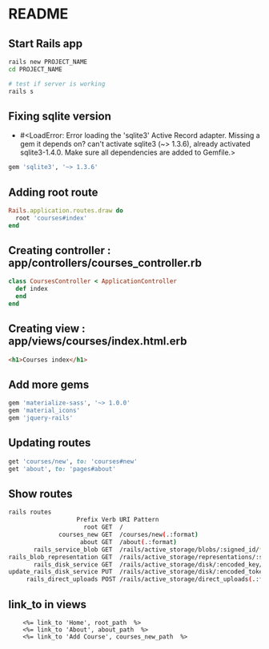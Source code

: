 # README

## Start Rails app

```bash
rails new PROJECT_NAME
cd PROJECT_NAME

# test if server is working
rails s
```

## Fixing sqlite version

- #<LoadError: Error loading the 'sqlite3' Active Record adapter. Missing a gem it depends on? can't activate sqlite3 (~> 1.3.6), already activated sqlite3-1.4.0. Make sure all dependencies are added to Gemfile.>

```ruby
gem 'sqlite3', '~> 1.3.6'
```

## Adding root route

```ruby
Rails.application.routes.draw do
  root 'courses#index'
end
```

## Creating controller : app/controllers/courses_controller.rb

```ruby
class CoursesController < ApplicationController
  def index
  end
end
```

## Creating view : app/views/courses/index.html.erb

```html
<h1>Courses index</h1>
```

## Add more gems

```ruby
gem 'materialize-sass', '~> 1.0.0'
gem 'material_icons'
gem 'jquery-rails'
```

## Updating routes

```ruby
get 'courses/new', to: 'courses#new'
get 'about', to: 'pages#about'
```

## Show routes

```bash
rails routes
                   Prefix Verb URI Pattern                                                                              Controller#Action
                     root GET  /                                                                                        courses#index
              courses_new GET  /courses/new(.:format)                                                                   courses#new
                    about GET  /about(.:format)                                                                         pages#about
       rails_service_blob GET  /rails/active_storage/blobs/:signed_id/*filename(.:format)                               active_storage/blobs#show
rails_blob_representation GET  /rails/active_storage/representations/:signed_blob_id/:variation_key/*filename(.:format) active_storage/representations#show
       rails_disk_service GET  /rails/active_storage/disk/:encoded_key/*filename(.:format)                              active_storage/disk#show
update_rails_disk_service PUT  /rails/active_storage/disk/:encoded_token(.:format)                                      active_storage/disk#update
     rails_direct_uploads POST /rails/active_storage/direct_uploads(.:format)                                           active_storage/direct_uploads#create
```

## link_to in views

```erb
    <%= link_to 'Home', root_path  %>
    <%= link_to 'About', about_path  %>
    <%= link_to 'Add Course', courses_new_path  %>
```
